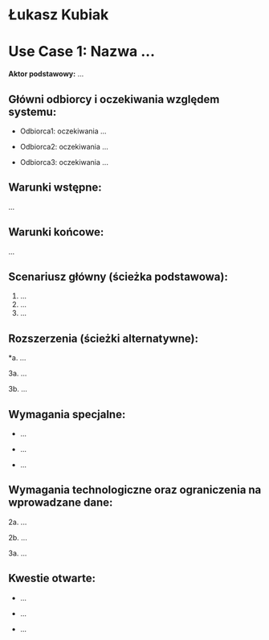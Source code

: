 # Łukasz Kubiak

Use Case 1: Nazwa ...
=====================

**Aktor podstawowy:** ...


Główni odbiorcy i oczekiwania względem systemu:
-----------------------------------------------

- Odbiorca1: oczekiwania ... 

- Odbiorca2: oczekiwania ... 

- Odbiorca3: oczekiwania ... 

Warunki wstępne:
----------------

...

Warunki końcowe:
----------------

...

Scenariusz główny (ścieżka podstawowa):
---------------------------------------

  1. ...
  2. ...
  3. ...

Rozszerzenia (ścieżki alternatywne):
------------------------------------

 *a. ...

 3a. ...

 3b. ...

Wymagania specjalne:
--------------------

  - ...

  - ...

  - ...

Wymagania technologiczne oraz ograniczenia na wprowadzane dane:
---------------------------------------------------------------

 2a. ...

 2b. ...

 3a. ...

Kwestie otwarte:
----------------

  - ...

  - ...
 
  - ...
